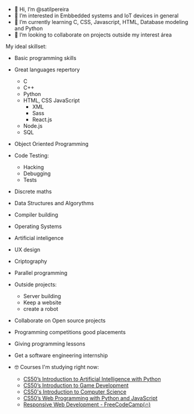 - 👋 Hi, I’m @satilpereira
- 👀 I’m interested in Embbedded systems and IoT devices in general
- 🌱 I’m currently learning C, CSS, Javascript, HTML, Database modeling and Python
- 💞️ I’m looking to collaborate on projects outside my interest área

My ideal skillset:
  - Basic programming skills
  - Great languages repertory
    - C
    - C++
    - Python
    - HTML, CSS JavaScript
      - XML
      - Sass
      - React.js
    - Node.js
    - SQL
  - Object Oriented Programming
  - Code Testing:
    - Hacking
    - Debugging
    - Tests
  - Discrete maths
  - Data Structures and Algorythms
  - Compiler building
  - Operating Systems
  - Artificial inteligence
  - UX design
  - Criptography
  - Parallel programming
  - Outside projects:
    - Server building
    - Keep a website
    - create a robot
  - Collaborate on Open source projects
  - Programming competitions good placements
  - Giving programming lessons
  - Get a software engineering internship

- 🤓 Courses I'm studying right now:
  - [CS50’s Introduction to Artificial Intelligence with Python](https://cs50.harvard.edu/ai/2020)
  - [CS50’s Introduction to Game Development](https://cs50.harvard.edu/games/2018/)
  - [CS50's Introduction to Computer Science](https://cs50.harvard.edu/x/2022/)
  - [CS50’s Web Programming with Python and JavaScript](https://cs50.harvard.edu/web/2020/)
  - [Responsive Web Development - FreeCodeCamp(:fire:)](https://www.freecodecamp.org/learn/responsive-web-design/#basic-html-and-html5)
<!---
satilpereira/satilpereira is a ✨ special ✨ repository because its `README.md` (this file) appears on your GitHub profile.
You can click the Preview link to take a look at your changes.
--->

